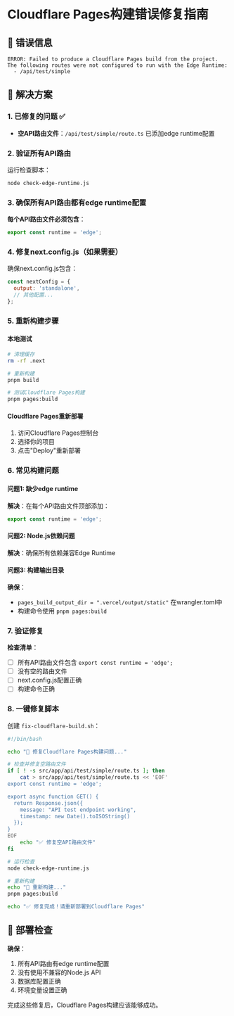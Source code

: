 # Cloudflare Pages构建错误修复指南

## 🚨 错误信息
```
ERROR: Failed to produce a Cloudflare Pages build from the project.
The following routes were not configured to run with the Edge Runtime:
  - /api/test/simple
```

## 🔧 解决方案

### 1. 已修复的问题 ✅
- **空API路由文件**：`/api/test/simple/route.ts` 已添加edge runtime配置

### 2. 验证所有API路由

运行检查脚本：
```bash
node check-edge-runtime.js
```

### 3. 确保所有API路由都有edge runtime配置

**每个API路由文件必须包含**：
```typescript
export const runtime = 'edge';
```

### 4. 修复next.config.js（如果需要）

确保next.config.js包含：
```javascript
const nextConfig = {
  output: 'standalone',
  // 其他配置...
};
```

### 5. 重新构建步骤

#### 本地测试
```bash
# 清理缓存
rm -rf .next

# 重新构建
pnpm build

# 测试Cloudflare Pages构建
pnpm pages:build
```

#### Cloudflare Pages重新部署
1. 访问Cloudflare Pages控制台
2. 选择你的项目
3. 点击"Deploy"重新部署

### 6. 常见构建问题

#### 问题1: 缺少edge runtime
**解决**：在每个API路由文件顶部添加：
```typescript
export const runtime = 'edge';
```

#### 问题2: Node.js依赖问题
**解决**：确保所有依赖兼容Edge Runtime

#### 问题3: 构建输出目录
**确保**：
- `pages_build_output_dir = ".vercel/output/static"` 在wrangler.toml中
- 构建命令使用 `pnpm pages:build`

### 7. 验证修复

**检查清单**：
- [ ] 所有API路由文件包含 `export const runtime = 'edge';`
- [ ] 没有空的路由文件
- [ ] next.config.js配置正确
- [ ] 构建命令正确

### 8. 一键修复脚本

创建 `fix-cloudflare-build.sh`：
```bash
#!/bin/bash

echo "🔧 修复Cloudflare Pages构建问题..."

# 检查并修复空路由文件
if [ ! -s src/app/api/test/simple/route.ts ]; then
    cat > src/app/api/test/simple/route.ts << 'EOF'
export const runtime = 'edge';

export async function GET() {
  return Response.json({ 
    message: "API test endpoint working", 
    timestamp: new Date().toISOString() 
  });
}
EOF
    echo "✅ 修复空API路由文件"
fi

# 运行检查
node check-edge-runtime.js

# 重新构建
echo "🚀 重新构建..."
pnpm pages:build

echo "✅ 修复完成！请重新部署到Cloudflare Pages"
```

## 📝 部署检查

**确保**：
1. 所有API路由有edge runtime配置
2. 没有使用不兼容的Node.js API
3. 数据库配置正确
4. 环境变量设置正确

完成这些修复后，Cloudflare Pages构建应该能够成功。
